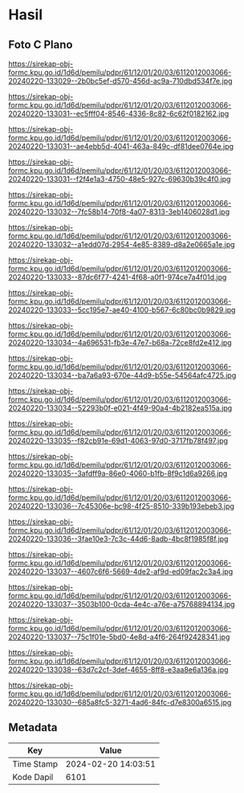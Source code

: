 # Hasil

## Foto C Plano

https://sirekap-obj-formc.kpu.go.id/1d6d/pemilu/pdpr/61/12/01/20/03/6112012003066-20240220-133029--2b0bc5ef-d570-456d-ac9a-710dbd534f7e.jpg

https://sirekap-obj-formc.kpu.go.id/1d6d/pemilu/pdpr/61/12/01/20/03/6112012003066-20240220-133031--ec5fff04-8546-4336-8c82-6c62f0182162.jpg

https://sirekap-obj-formc.kpu.go.id/1d6d/pemilu/pdpr/61/12/01/20/03/6112012003066-20240220-133031--ae4ebb5d-4041-463a-849c-df81dee0764e.jpg

https://sirekap-obj-formc.kpu.go.id/1d6d/pemilu/pdpr/61/12/01/20/03/6112012003066-20240220-133031--f2f4e1a3-4750-48e5-927c-69630b39c4f0.jpg

https://sirekap-obj-formc.kpu.go.id/1d6d/pemilu/pdpr/61/12/01/20/03/6112012003066-20240220-133032--7fc58b14-70f8-4a07-8313-3eb1406028d1.jpg

https://sirekap-obj-formc.kpu.go.id/1d6d/pemilu/pdpr/61/12/01/20/03/6112012003066-20240220-133032--a1edd07d-2954-4e85-8389-d8a2e0665a1e.jpg

https://sirekap-obj-formc.kpu.go.id/1d6d/pemilu/pdpr/61/12/01/20/03/6112012003066-20240220-133033--87dc6f77-4241-4f68-a0f1-974ce7a4f01d.jpg

https://sirekap-obj-formc.kpu.go.id/1d6d/pemilu/pdpr/61/12/01/20/03/6112012003066-20240220-133033--5cc195e7-ae40-4100-b567-6c80bc0b9829.jpg

https://sirekap-obj-formc.kpu.go.id/1d6d/pemilu/pdpr/61/12/01/20/03/6112012003066-20240220-133034--4a696531-fb3e-47e7-b68a-72ce8fd2e412.jpg

https://sirekap-obj-formc.kpu.go.id/1d6d/pemilu/pdpr/61/12/01/20/03/6112012003066-20240220-133034--ba7a6a93-670e-44d9-b55e-54564afc4725.jpg

https://sirekap-obj-formc.kpu.go.id/1d6d/pemilu/pdpr/61/12/01/20/03/6112012003066-20240220-133034--52293b0f-e021-4f49-90a4-4b2182ea515a.jpg

https://sirekap-obj-formc.kpu.go.id/1d6d/pemilu/pdpr/61/12/01/20/03/6112012003066-20240220-133035--f82cb91e-69d1-4063-97d0-3717fb78f497.jpg

https://sirekap-obj-formc.kpu.go.id/1d6d/pemilu/pdpr/61/12/01/20/03/6112012003066-20240220-133035--3afdff9a-86e0-4060-b1fb-8f9c1d6a9266.jpg

https://sirekap-obj-formc.kpu.go.id/1d6d/pemilu/pdpr/61/12/01/20/03/6112012003066-20240220-133036--7c45306e-bc98-4f25-8510-339b193ebeb3.jpg

https://sirekap-obj-formc.kpu.go.id/1d6d/pemilu/pdpr/61/12/01/20/03/6112012003066-20240220-133036--3fae10e3-7c3c-44d6-8adb-4bc8f1985f8f.jpg

https://sirekap-obj-formc.kpu.go.id/1d6d/pemilu/pdpr/61/12/01/20/03/6112012003066-20240220-133037--4607c6f6-5669-4de2-af9d-ed09fac2c3a4.jpg

https://sirekap-obj-formc.kpu.go.id/1d6d/pemilu/pdpr/61/12/01/20/03/6112012003066-20240220-133037--3503b100-0cda-4e4c-a76e-a75768894134.jpg

https://sirekap-obj-formc.kpu.go.id/1d6d/pemilu/pdpr/61/12/01/20/03/6112012003066-20240220-133037--75c1f01e-5bd0-4e8d-a4f6-264f92428341.jpg

https://sirekap-obj-formc.kpu.go.id/1d6d/pemilu/pdpr/61/12/01/20/03/6112012003066-20240220-133038--63d7c2cf-3def-4655-8ff8-e3aa8e6a136a.jpg

https://sirekap-obj-formc.kpu.go.id/1d6d/pemilu/pdpr/61/12/01/20/03/6112012003066-20240220-133030--685a8fc5-3271-4ad6-84fc-d7e8300a6515.jpg


## Metadata

| Key        | Value               |
| ---------- | ------------------- |
| Time Stamp | 2024-02-20 14:03:51 |
| Kode Dapil | 6101                |



